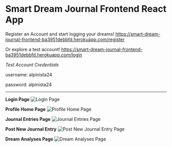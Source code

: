 # Smart Dream Journal Frontend React App

Register an Account and start logging your dreams!
https://smart-dream-journal-frontend-ba3951debbfd.herokuapp.com/register

Or explore a test account!
https://smart-dream-journal-frontend-ba3951debbfd.herokuapp.com/login



_Test Account Credentials_

username: alpinista24

password: alpinista24



_______________________________________________________________________________________________________________________________________________________________________________________________________________

**Login Page**
![Login Page](https://github.com/ctlaultdel/smart-dream-journal-frontend/blob/main/pictures/loginPage.png)

**Profile Home Page**
![Profile Home Page](https://github.com/ctlaultdel/smart-dream-journal-frontend/blob/main/pictures/profilepage.png)

**Journal Entries Page**
![Journal Entries Page](https://github.com/ctlaultdel/smart-dream-journal-frontend/blob/main/pictures/journalentries.png)

**Post New Journal Entry**
![Post New Journal Entry Page](https://github.com/ctlaultdel/smart-dream-journal-frontend/blob/main/pictures/postnewentry.png)

**Dream Analyses Page**
![Dream Analyses Page](https://github.com/ctlaultdel/smart-dream-journal-frontend/blob/main/pictures/journalanalyses.png)

